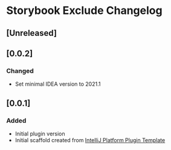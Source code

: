 <!-- Keep a Changelog guide -> https://keepachangelog.com -->

# Storybook Exclude Changelog

## [Unreleased]

## [0.0.2]
### Changed
- Set minimal IDEA version to 2021.1

## [0.0.1]
### Added
- Initial plugin version
- Initial scaffold created from [IntelliJ Platform Plugin Template](https://github.com/JetBrains/intellij-platform-plugin-template)
